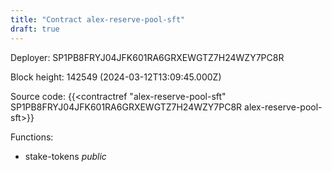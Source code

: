 ```yaml
---
title: "Contract alex-reserve-pool-sft"
draft: true
---
```

Deployer: SP1PB8FRYJ04JFK601RA6GRXEWGTZ7H24WZY7PC8R


 



Block height: 142549 (2024-03-12T13:09:45.000Z)

Source code: {{<contractref "alex-reserve-pool-sft" SP1PB8FRYJ04JFK601RA6GRXEWGTZ7H24WZY7PC8R alex-reserve-pool-sft>}}

Functions:

* stake-tokens _public_
